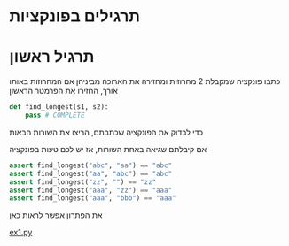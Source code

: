 תרגילים בפונקציות
================

# תרגיל ראשון 
כתבו פונקציה שמקבלת 2 מחרוזות ומחזירה את הארוכה מביניהן
אם המחרוזות באותו אורך, החזירו את הפרמטר הראשון

```python
def find_longest(s1, s2):
    pass # COMPLETE
```
 כדי לבדוק את הפונקציה שכתבתם, הריצו את השורות הבאות
 
 אם קיבלתם שגיאה באחת השורות, אז יש לכם טעות בפונקציה
 ```python
assert find_longest("abc", "aa") == "abc"
assert find_longest("aa", "abc") == "abc"
assert find_longest("zz", "") == "zz"
assert find_longest("aaa", "zz") == "aaa"
assert find_longest("aaa", "bbb") == "aaa"
``` 
את הפתרון אפשר לראות כאן

[ex1.py](./ex1.py) 
